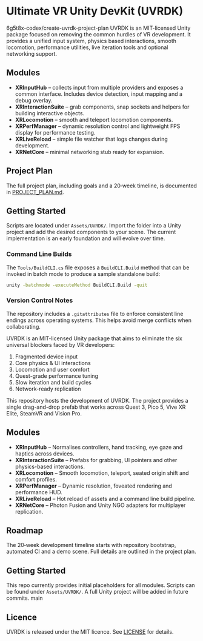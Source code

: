 # Ultimate VR Unity DevKit (UVRDK)

 6g5t8x-codex/create-uvrdk-project-plan
UVRDK is an MIT-licensed Unity package focused on removing the common hurdles of VR development. It provides a unified input system, physics based interactions, smooth locomotion, performance utilities, live iteration tools and optional networking support.

## Modules

- **XRInputHub** – collects input from multiple providers and exposes a common interface. Includes device detection, input mapping and a debug overlay.
- **XRInteractionSuite** – grab components, snap sockets and helpers for building interactive objects.
- **XRLocomotion** – smooth and teleport locomotion components.
- **XRPerfManager** – dynamic resolution control and lightweight FPS display for performance testing.
- **XRLiveReload** – simple file watcher that logs changes during development.
- **XRNetCore** – minimal networking stub ready for expansion.

## Project Plan

The full project plan, including goals and a 20‑week timeline, is documented in [PROJECT_PLAN.md](PROJECT_PLAN.md).

## Getting Started

Scripts are located under `Assets/UVRDK/`. Import the folder into a Unity project and add the desired components to your scene. The current implementation is an early foundation and will evolve over time.

### Command Line Builds

The `Tools/BuildCLI.cs` file exposes a `BuildCLI.Build` method that can be invoked in batch mode to produce a sample standalone build:

```bash
unity -batchmode -executeMethod BuildCLI.Build -quit
```

### Version Control Notes

The repository includes a `.gitattributes` file to enforce consistent line endings across operating systems. This helps avoid merge conflicts when collaborating.

UVRDK is an MIT-licensed Unity package that aims to eliminate the six universal blockers faced by VR developers:

1. Fragmented device input
2. Core physics & UI interactions
3. Locomotion and user comfort
4. Quest-grade performance tuning
5. Slow iteration and build cycles
6. Network-ready replication

This repository hosts the development of UVRDK. The project provides a single drag-and-drop prefab that works across Quest 3, Pico 5, Vive XR Elite, SteamVR and Vision Pro.

## Modules

* **XRInputHub** – Normalises controllers, hand tracking, eye gaze and haptics across devices.
* **XRInteractionSuite** – Prefabs for grabbing, UI pointers and other physics-based interactions.
* **XRLocomotion** – Smooth locomotion, teleport, seated origin shift and comfort profiles.
* **XRPerfManager** – Dynamic resolution, foveated rendering and performance HUD.
* **XRLiveReload** – Hot reload of assets and a command line build pipeline.
* **XRNetCore** – Photon Fusion and Unity NGO adapters for multiplayer replication.

## Roadmap

The 20‑week development timeline starts with repository bootstrap, automated CI and a demo scene. Full details are outlined in the project plan.

## Getting Started

This repo currently provides initial placeholders for all modules. Scripts can be found under `Assets/UVRDK/`. A full Unity project will be added in future commits.
 main

## Licence

UVRDK is released under the MIT licence. See [LICENSE](LICENSE) for details.
